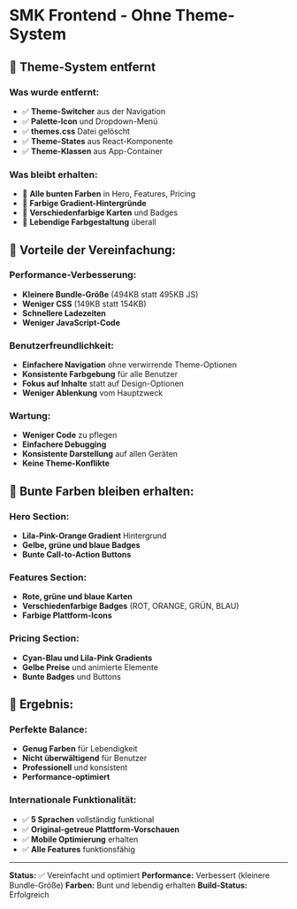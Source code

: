# SMK Frontend - Ohne Theme-System

## 🎨 Theme-System entfernt

### Was wurde entfernt:
- ✅ **Theme-Switcher** aus der Navigation
- ✅ **Palette-Icon** und Dropdown-Menü
- ✅ **themes.css** Datei gelöscht
- ✅ **Theme-States** aus React-Komponente
- ✅ **Theme-Klassen** aus App-Container

### Was bleibt erhalten:
- 🌈 **Alle bunten Farben** in Hero, Features, Pricing
- 🎨 **Farbige Gradient-Hintergründe**
- 💎 **Verschiedenfarbige Karten** und Badges
- 🌟 **Lebendige Farbgestaltung** überall

## 🚀 Vorteile der Vereinfachung:

### Performance-Verbesserung:
- **Kleinere Bundle-Größe** (494KB statt 495KB JS)
- **Weniger CSS** (149KB statt 154KB)
- **Schnellere Ladezeiten**
- **Weniger JavaScript-Code**

### Benutzerfreundlichkeit:
- **Einfachere Navigation** ohne verwirrende Theme-Optionen
- **Konsistente Farbgebung** für alle Benutzer
- **Fokus auf Inhalte** statt auf Design-Optionen
- **Weniger Ablenkung** vom Hauptzweck

### Wartung:
- **Weniger Code** zu pflegen
- **Einfachere Debugging**
- **Konsistente Darstellung** auf allen Geräten
- **Keine Theme-Konflikte**

## 🌈 Bunte Farben bleiben erhalten:

### Hero Section:
- **Lila-Pink-Orange Gradient** Hintergrund
- **Gelbe, grüne und blaue Badges**
- **Bunte Call-to-Action Buttons**

### Features Section:
- **Rote, grüne und blaue Karten**
- **Verschiedenfarbige Badges** (ROT, ORANGE, GRÜN, BLAU)
- **Farbige Plattform-Icons**

### Pricing Section:
- **Cyan-Blau und Lila-Pink Gradients**
- **Gelbe Preise** und animierte Elemente
- **Bunte Badges** und Buttons

## 🎯 Ergebnis:

### Perfekte Balance:
- **Genug Farben** für Lebendigkeit
- **Nicht überwältigend** für Benutzer
- **Professionell** und konsistent
- **Performance-optimiert**

### Internationale Funktionalität:
- ✅ **5 Sprachen** vollständig funktional
- ✅ **Original-getreue Plattform-Vorschauen**
- ✅ **Mobile Optimierung** erhalten
- ✅ **Alle Features** funktionsfähig

---

**Status:** ✅ Vereinfacht und optimiert
**Performance:** Verbessert (kleinere Bundle-Größe)
**Farben:** Bunt und lebendig erhalten
**Build-Status:** Erfolgreich

